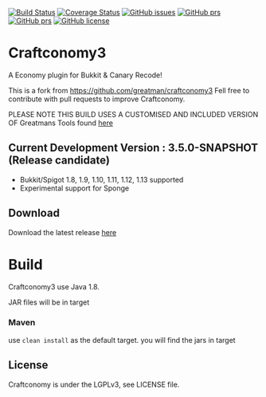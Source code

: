 [![Build Status](https://travis-ci.org/pavog/craftconomy3.svg?branch=master)](https://travis-ci.org/pavog/craftconomy3)
[![Coverage Status](https://coveralls.io/repos/github/pavog/craftconomy3/badge.svg?branch=master)](https://coveralls.io/github/pavog/craftconomy3?branch=master)
[![GitHub issues](https://img.shields.io/github/issues/pavog/craftconomy3.svg)](https://github.com/pavog/craftconomy3/issues)
[![GitHub prs](https://img.shields.io/github/issues-pr/pavog/craftconomy3.svg)](https://github.com/pavog/craftconomy3/pulls)
[![GitHub prs](https://img.shields.io/github/release/pavog/craftconomy3.svg)](https://github.com/pavog/craftconomy3/releases/latest)
[![GitHub license](https://img.shields.io/github/license/pavog/craftconomy3.svg)](https://github.com/pavog/craftconomy3/blob/master/LICENSE)

# Craftconomy3
A Economy plugin for Bukkit &amp; Canary Recode!

This is a fork from https://github.com/greatman/craftconomy3
Fell free to contribute with pull requests to improve Craftconomy.

PLEASE NOTE THIS BUILD USES A CUSTOMISED AND INCLUDED VERSION OF Greatmans Tools found [here](https://github.com/pavog/craftconomy3/tree/master/src/main/java/com/greatmancode/tools)


## Current Development Version : 3.5.0-SNAPSHOT (Release candidate)

- Bukkit/Spigot 1.8, 1.9, 1.10, 1.11, 1.12, 1.13 supported
- Experimental support for Sponge

## Download

Download the latest release [here](https://github.com/pavog/craftconomy3/releases/latest)

# Build

Craftconomy3 use Java 1.8.

JAR files will be in target

### Maven

use `clean install` as the default target.
you will find the jars in target


## License
Craftconomy is under the LGPLv3, see LICENSE file.
